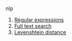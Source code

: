 nlp

1. [Regular expressions](https://github.com/Marciniec/nlp/blob/master/1-regexp/1-regexp.ipynb)
2. [Full text search](https://github.com/Marciniec/nlp/blob/master/2-fts/2-fts.ipynb)
3. [Levenshtein distance](https://github.com/Marciniec/nlp/blob/master/3-levenshtein/3-levenshtein.ipynb)
